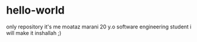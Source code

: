 # hello-world
only repository
it's me moataz marani 20 y.o software engineering student
i will make it inshallah ;)
